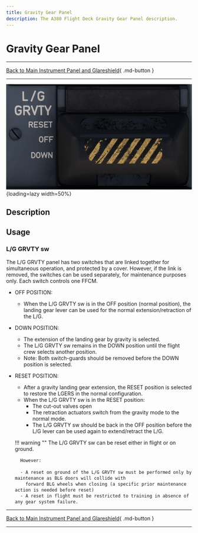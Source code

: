 ```yaml
---
title: Gravity Gear Panel
description: The A380 Flight Deck Gravity Gear Panel description.
---
```


# Gravity Gear Panel

---

[Back to Main Instrument Panel and Glareshield](../overviews/main-glare.md){ .md-button }

---

![img_1.png](../../../assets/a380x-briefing/flight-deck/main/gravity-gear.png){loading=lazy width=50%}

## Description



## Usage

### L/G GRVTY sw

The L/G GRVTY panel has two switches that are linked together for simultaneous operation, and protected by a cover. 
However, if the link is removed, the switches can be used separately, for maintenance purposes only.
Each switch controls one FFCM.

- OFF POSITION:
    - When the L/G GRVTY sw is in the OFF position (normal position), the landing gear lever can be used for the normal 
      extension/retraction of the L/G.
- DOWN POSITION:
    - The extension of the landing gear by gravity is selected.
    - The L/G GRVTY sw remains in the DOWN position until the flight crew selects another position.
    - Note: Both switch-guards should be removed before the DOWN position is selected.
- RESET POSITION:
    - After a gravity landing gear extension, the RESET position is selected to restore the LGERS in the normal 
      configuration.
    - When the L/G GRVTY sw is in the RESET position:
        - The cut-out valves open
        - The retraction actuators switch from the gravity mode to the normal mode.
        - The L/G GRVTY sw should be back in the OFF position before the L/G lever can be used again to extend/retract 
          the L/G.
      
    !!! warning ""
        The L/G GRVTY sw can be reset either in flight or on ground. 
        
        However:

        - A reset on ground of the L/G GRVTY sw must be performed only by maintenance as BLG doors will collide with
          forward BLG wheels when closing (a specific prior maintenance action is needed before reset)
        - A reset in flight must be restricted to training in absence of any gear system failure.

---

[Back to Main Instrument Panel and Glareshield](../overviews/main-glare.md){ .md-button }

---


